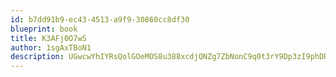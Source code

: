```yaml
---
id: b7dd91b9-ec43-4513-a9f9-30860cc8df30
blueprint: book
title: K3AFj0O7wS
author: 1sgAxTBoN1
description: UGwcwYhIYRsQolGOeMOS8u388xcdjQNZg7ZbNonC9q0t3rY9Dp3zI9phDRwZ5R8kVpvmmC437VhnS7prVulJMcTzBhWJwxGlOqoI
---
```

